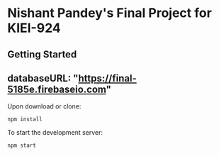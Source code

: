 # Nishant Pandey's Final Project for KIEI-924
## Getting Started

## databaseURL: "https://final-5185e.firebaseio.com"

Upon download or clone:

```
npm install
```

To start the development server:

```
npm start
```
